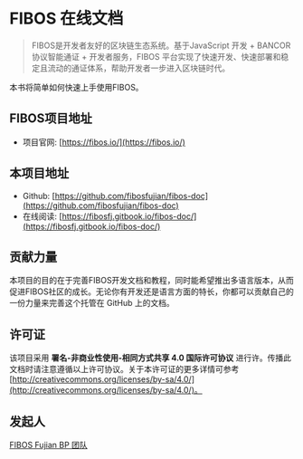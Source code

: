 # FIBOS 在线文档

> FIBOS是开发者友好的区块链生态系统。基于JavaScript 开发 + BANCOR 协议智能通证 + 开发者服务，FIBOS 平台实现了快速开发、快速部署和稳定且流动的通证体系，帮助开发者一步进入区块链时代。

本书将简单如何快速上手使用FIBOS。

## FIBOS项目地址

* 项目官网: [https://fibos.io/](https://fibos.io/)

## 本项目地址

* Github: [https://github.com/fibosfujian/fibos-doc](https://github.com/fibosfujian/fibos-doc)
* 在线阅读: [https://fibosfj.gitbook.io/fibos-doc/](https://fibosfj.gitbook.io/fibos-doc/)

## 贡献力量
本项目的目的在于完善FIBOS开发文档和教程，同时能希望推出多语言版本，从而促进FIBOS社区的成长。无论你有开发还是语言方面的特长，你都可以贡献自己的一份力量来完善这个托管在 GitHub 上的文档。

## 许可证

该项目采用 **署名-非商业性使用-相同方式共享 4.0 国际许可协议** 进行许。传播此文档时请注意遵循以上许可协议。关于本许可证的更多详情可参考 [http://creativecommons.org/licenses/by-sa/4.0/](http://creativecommons.org/licenses/by-sa/4.0/)。

## 发起人

[FIBOS Fujian BP 团队](http://link-bee.cn/)

